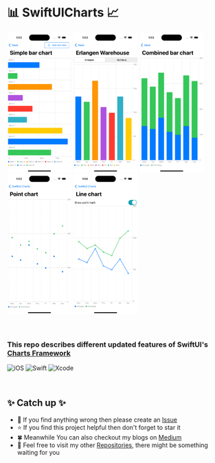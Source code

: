<h1> 📊 SwiftUICharts 📈 </h1>

<div id="snaps">
     <img src="https://github.com/yamin335/SwiftUICharts/blob/main/screenshots/img-1.png" width="150"/>
     <img src="https://github.com/yamin335/SwiftUICharts/blob/main/screenshots/img-2.png" width="150"/>
     <img src="https://github.com/yamin335/SwiftUICharts/blob/main/screenshots/img-3.png" width="150"/>
     <img src="https://github.com/yamin335/SwiftUICharts/blob/main/screenshots/img-4.png" width="150"/>
     <img src="https://github.com/yamin335/SwiftUICharts/blob/main/screenshots/img-5.png" width="150"/>
</div>

<br>
<br>

<h3>This repo describes different updated features of SwiftUI's <a href=https://developer.apple.com/documentation/charts>Charts Framework</a> </h3>

![iOS](https://img.shields.io/badge/-iOS-606060?style=flat&logo=apple)
![Swift](https://img.shields.io/badge/-Swift-fff?style=flat&logo=swift)
![Xcode](https://img.shields.io/badge/-Xcode-d9d9d9?style=flat&logo=xcode)

<br>

<h2>✨ Catch up ✨</h2>

- 🧐 If you find anything wrong then please create an [Issue](https://github.com/yamin335/SwiftUICharts/issues/new)
- ⭐️ If you find this project helpful then don't forget to star it
- 🍀 Meanwhile You can also checkout my blogs on [Medium](https://medium.com/@mdyamin)
- 🥰 Feel free to visit my other [Repositories](https://github.com/yamin335?tab=repositories), there might be something waiting for you
  
